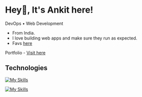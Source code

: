 # Hey👋, It's Ankit here!

DevOps • Web Development
* From India.
* I love building web apps and make sure they run as expected.
* Favs [here](https://ankitraj.vercel.app/anime)
  
Portfolio - <a href='https://ankitraj.vercel.app/' target='_blank'> Visit here</a>
## Technologies

[![My Skills](https://skillicons.dev/icons?i=js,ts,react,next,tailwind,prisma,sass,git)](https://skillicons.dev)


[![My Skills](https://skillicons.dev/icons?i=docker,kubernetes,jenkins,terraform,aws,ansible,python,aws)](https://skillicons.dev)
